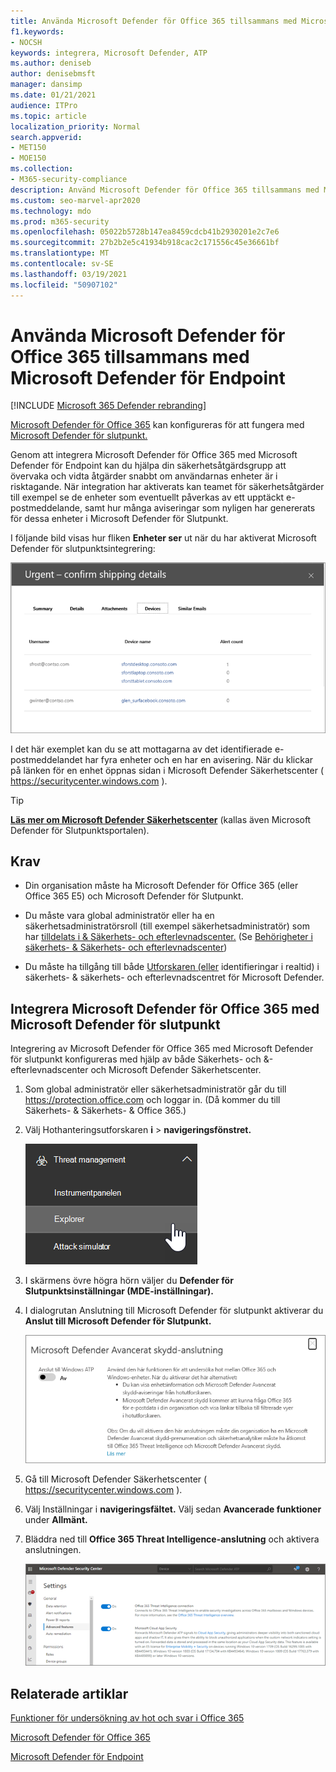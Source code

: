 ```yaml
---
title: Använda Microsoft Defender för Office 365 tillsammans med Microsoft Defender för Endpoint
f1.keywords:
- NOCSH
keywords: integrera, Microsoft Defender, ATP
ms.author: deniseb
author: denisebmsft
manager: dansimp
ms.date: 01/21/2021
audience: ITPro
ms.topic: article
localization_priority: Normal
search.appverid:
- MET150
- MOE150
ms.collection:
- M365-security-compliance
description: Använd Microsoft Defender för Office 365 tillsammans med Microsoft Defender för Endpoint om du vill ha mer detaljerad information om hot mot dina enheter och e-postinnehåll.
ms.custom: seo-marvel-apr2020
ms.technology: mdo
ms.prod: m365-security
ms.openlocfilehash: 05022b5728b147ea8459cdcb41b2930201e2c7e6
ms.sourcegitcommit: 27b2b2e5c41934b918cac2c171556c45e36661bf
ms.translationtype: MT
ms.contentlocale: sv-SE
ms.lasthandoff: 03/19/2021
ms.locfileid: "50907102"
---
```

# <a name="use-microsoft-defender-for-office-365-together-with-microsoft-defender-for-endpoint"></a>Använda Microsoft Defender för Office 365 tillsammans med Microsoft Defender för Endpoint

[!INCLUDE [Microsoft 365 Defender rebranding](../includes/microsoft-defender-for-office.md)]


[Microsoft Defender för Office 365](office-365-atp.md) kan konfigureras för att fungera med [Microsoft Defender för slutpunkt.](/windows/security/threat-protection)

Genom att integrera Microsoft Defender för Office 365 med Microsoft Defender för Endpoint kan du hjälpa din säkerhetsåtgärdsgrupp att övervaka och vidta åtgärder snabbt om användarnas enheter är i risktagande. När integration har aktiverats kan teamet för säkerhetsåtgärder till exempel se de enheter som eventuellt påverkas av ett upptäckt e-postmeddelande, samt hur många aviseringar som nyligen har genererats för dessa enheter i Microsoft Defender för Slutpunkt.

I följande bild visas hur fliken **Enheter ser** ut när du har aktiverat Microsoft Defender för slutpunktsintegrering:

![När Microsoft Defender för slutpunkt är aktiverat visas en lista över enheter med aviseringar.](../../media/fec928ea-8f0c-44d7-80b9-a2e0a8cd4e89.PNG)

I det här exemplet kan du se att mottagarna av det identifierade e-postmeddelandet har fyra enheter och en har en avisering. När du klickar på länken för en enhet öppnas sidan i Microsoft Defender Säkerhetscenter ( <https://securitycenter.windows.com> ).

> [!TIP]
> **[Läs mer om Microsoft Defender Säkerhetscenter](/windows/security/threat-protection/microsoft-defender-atp/use)** (kallas även Microsoft Defender för Slutpunktsportalen).

## <a name="requirements"></a>Krav

- Din organisation måste ha Microsoft Defender för Office 365 (eller Office 365 E5) och Microsoft Defender för Slutpunkt.

- Du måste vara global administratör eller ha en säkerhetsadministratörsroll (till exempel säkerhetsadministratör) som har [tilldelats i & Säkerhets- och efterlevnadscenter.](https://protection.office.com) (Se [Behörigheter i säkerhets- & Säkerhets- och efterlevnadscenter](permissions-in-the-security-and-compliance-center.md))

- Du måste ha tillgång till både [Utforskaren (eller](threat-explorer.md) identifieringar i realtid) i säkerhets- & säkerhets- och efterlevnadscentret för Microsoft Defender.

## <a name="to-integrate-microsoft-defender-for-office-365-with-microsoft-defender-for-endpoint"></a>Integrera Microsoft Defender för Office 365 med Microsoft Defender för slutpunkt

Integrering av Microsoft Defender för Office 365 med Microsoft Defender för slutpunkt konfigureras med hjälp av både Säkerhets- och &-efterlevnadscenter och Microsoft Defender Säkerhetscenter.

1. Som global administratör eller säkerhetsadministratör går du till <https://protection.office.com> och loggar in. (Då kommer du till Säkerhets- & Säkerhets- & Office 365.)

2. Välj Hothanteringsutforskaren **i** \> **navigeringsfönstret.**

   ![Utforskaren på menyn Hantering av hot](../../media/ThreatMgmt-Explorer-nav.png)

3. I skärmens övre högra hörn väljer du **Defender för Slutpunktsinställningar (MDE-inställningar).**

4. I dialogrutan Anslutning till Microsoft Defender för slutpunkt aktiverar du **Anslut till Microsoft Defender för Slutpunkt.**

   ![Microsoft Defender för Slutpunktsanslutning](../../media/Explorer-WDATPConnection-dialog.png)

5. Gå till Microsoft Defender Säkerhetscenter ( <https://securitycenter.windows.com> ).

6. Välj Inställningar i **navigeringsfältet.** Välj sedan **Avancerade funktioner** under **Allmänt.**

7. Bläddra ned till **Office 365 Threat Intelligence-anslutning** och aktivera anslutningen.

   ![Office 365-anslutning för hotinformation](../../media/mdatp-oatptoggle.png)

## <a name="related-articles"></a>Relaterade artiklar

[Funktioner för undersökning av hot och svar i Office 365](office-365-ti.md)

[Microsoft Defender för Office 365](office-365-atp.md)

[Microsoft Defender för Endpoint](/windows/security/threat-protection)